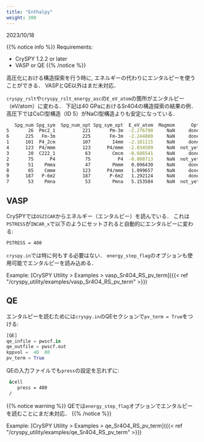 ```yaml
---
title: "Enthalpy"
weight: 300
---
```


2023/10/18

{{% notice info %}}
Requirements:
- CrySPY 1.2.2 or later
- VASP or QE
{{% /notice %}}

高圧化における構造探索を行う時に, エネルギーの代わりにエンタルピーを使うことができる．
VASPとQE以外はまだ未対応．

`cryspy_rslt`や`cryspy_rslt_energy_asc`の`E_eV_atom`の箇所がエンタルピー（eV/atom）に変わる．
下記は40 GPaにおけるSr4O4の構造探索の結果の例．
高圧下ではCsCl型構造（ID 5）がNaCl型構造よりも安定になっている．
``` bash
   Spg_num Spg_sym  Spg_num_opt Spg_sym_opt  E_eV_atom  Magmom      Opt
5       26  Pmc2_1          221       Pm-3m  -2.276790     NaN     done
6      225   Fm-3m          225       Fm-3m  -2.244800     NaN     done
1      101  P4_2cm          107        I4mm  -2.181115     NaN     done
4      123  P4/mmm          123      P4/mmm  -2.034509     NaN  not_yet
3       20  C222_1           63        Cmcm  -0.686541     NaN     done
2       75      P4           75          P4  -0.008713     NaN  not_yet
9       51    Pmma           47        Pmmm   0.096430     NaN     done
8       65    Cmmm          123      P4/mmm   1.099657     NaN     done
0      187   P-6m2          187       P-6m2   1.292124     NaN     done
7       53    Pmna           53        Pmna   5.153504     NaN  not_yet
```

## VASP

CrySPYでは`OSZICAR`からエネルギー（エンタルピー）を読んでいる．
これは`PSTRESS`が`INCAR_x`で以下のようにセットされると自動的にエンタルピーに変わる:

``` bash
PSTRESS = 400
```

`cryspy.in`では特に何もする必要はない．
`energy_step_flag`のオプションも使用可能でエンタルピーを読み込める．

Example: [CrySPY Utility > Examples > vasp_Sr4O4_RS_pv_term]({{< ref "/cryspy_utility/examples/vasp_Sr4O4_RS_pv_term" >}})

## QE
エンタルピーを読むためには`cryspy.in`のQEセクションで`pv_term = True`をつける:

``` python
[QE]
qe_infile = pwscf.in
qe_outfile = pwscf.out
kppvol =  40  80
pv_term = True
```
QEの入力ファイルでも`press`の設定を忘れずに:
``` bash
 &cell
    press = 400
 /
```

{{% notice warning %}}
QEでは`energy_step_flag`オプションでエンタルピーを読むことにまだ未対応．
{{% /notice %}}

Example: [CrySPY Utility > Examples > qe_Sr4O4_RS_pv_term]({{< ref "/cryspy_utility/examples/qe_Sr4O4_RS_pv_term" >}})